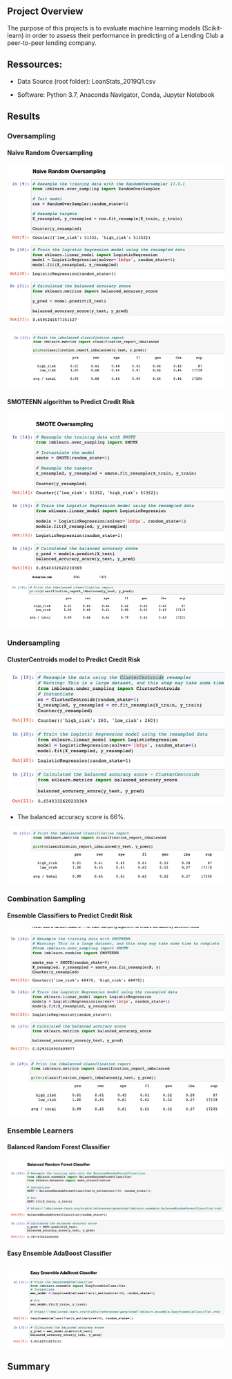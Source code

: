 ## Project Overview

The purpose of this projects is to evaluate machine learning models (Scikit-learn) in order to assess their performance in predicting of a Lending Club a peer-to-peer lending company.

## Ressources:

- Data Source (root folder): LoanStats_2019Q1.csv

- Software: Python 3.7, Anaconda Navigator, Conda, Jupyter Notebook

## Results

### Oversampling

#### Naive Random Oversampling

![preview](img/1.png)

![preview](img/1a.png)

#### SMOTEENN algorithm to Predict Credit Risk

![preview](img/2.png)
![preview](img/2a.png)

### Undersampling

#### ClusterCentroids model to Predict Credit Risk

![preview](img/3.png)

- The balanced accuracy score is 66%.

![preview](img/3a.png)

### Combination Sampling

#### Ensemble Classifiers to Predict Credit Risk

![preview](img/4.png)
![preview](img/4a.png)

### Ensemble Learners

#### Balanced Random Forest Classifier

![preview](img/5.png)

#### Easy Ensemble AdaBoost Classifier

![preview](img/6.png)

## Summary
